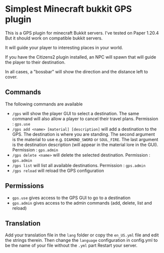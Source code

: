 # Simplest Minecraft bukkit GPS plugin

This is a GPS plugin for minecraft Bukkit servers. I've tested on Paper 1.20.4
But it should work on compatible bukkit servers.

It will guide your player to interesting places in your world.

If you have the Citizens2 plugin installed, an NPC will spawn that will guide the player to their destination.

In all cases, a "bossbar" will show the direction and the distance left to cover.

## Commands

The following commands are available

- `/gps` will show the player GUI to select a destination. The same command will also allow a player to cancel their travel plans. Permission : `gps.use`
- `/gps add <name> [material] [description]` will add a destination to the GPS. The destination is where you are standing. The second argument is the material to use e.g. `DIAMOND_SWORD` or `SOUL_FIRE`. The last argument is the destination description (will appear in the material lore in the GUI). Permission : `gps.admin`
- `/gps delete <name>` will delete the selected destination. Permission : `gps.admin`
- `/gps list` will list all available destinations. Permission : `gps.admin`
- `/gps reload` will reload the GPS configuration

## Permissions

- `gps.use` gives access to the GPS GUI to go to a destination
- `gps.admin` gives access to the admin commands (add, delete, list and reload)

## Translation

Add your translation file in the `lang` folder or copy the `en_US.yml` file and edit the strings therein.
Then change the `language` configuration in config.yml to be the name of your file without the `.yml` part
Restart your server.